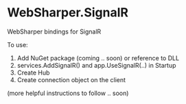 # WebSharper.SignalR

WebSharper bindings for SignalR

To use:

1. Add NuGet package (coming .. soon) or reference to DLL
2. services.AddSignalR() and app.UseSignalR(..) in Startup
3. Create Hub
4. Create connection object on the client

(more helpful instructions to follow .. soon)
